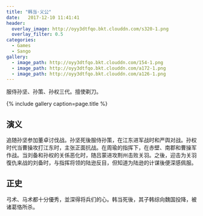 ```yaml
---
title: "韩当·义公"
date:   2017-12-10 11:41:41
header:
  overlay_image: http://oyy3dtfqo.bkt.clouddn.com/s320-1.png
  overlay_filter: 0.5
categories:
  - Games
  - Sango
gallery:
  - image_path: http://oyy3dtfqo.bkt.clouddn.com/154-1.png
  - image_path: http://oyy3dtfqo.bkt.clouddn.com/a172-1.png
  - image_path: http://oyy3dtfqo.bkt.clouddn.com/a126-1.png
---
```


服侍孙坚、孙策、孙权三代。擅使剃刀。

{% include gallery caption=page.title %}

## 演义

追随孙坚参加董卓讨伐战。孙坚死後服侍孙策，在江东进军战时和严舆对战。孙权时代当曹操攻打江东时，主张正面抗战。在周瑜的指挥下，在赤壁、南郡和曹操军作战。当刘备和孙权的关係恶化时，随吕蒙进攻荆州击败关羽。之後，迎击为关羽復仇来战的刘备时，与指挥将领的陆逊反目，但知道为陆逊的计谋後便深感佩服。

## 正史

弓术、马术都十分優秀，並深得将兵们的心。韩当死後，其子韩综向魏国投降，被诸葛恪所杀。